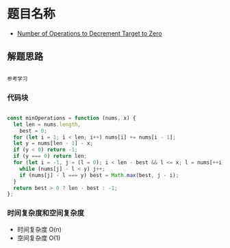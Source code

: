 # 题目名称

- [Number of Operations to Decrement Target to Zero](https://binarysearch.com/problems/Number-of-Operations-to-Decrement-Target-to-Zero)

## 解题思路

```javascript

参考学习

```

### 代码块

```javascript

const minOperations = function (nums, x) {
  let len = nums.length,
    best = 0;
  for (let i = 1; i < len; i++) nums[i] += nums[i - 1];
  let y = nums[len - 1] - x;
  if (y < 0) return -1;
  if (y === 0) return len;
  for (let i = -1, j = (l = 0); i < len - best && l <= x; l = nums[++i]) {
    while (nums[j] - l < y) j++;
    if (nums[j] - l === y) best = Math.max(best, j - i);
  }
  return best > 0 ? len - best : -1;
};

```

### 时间复杂度和空间复杂度

- 时间复杂度 O(n)
- 空间复杂度 O(1)
